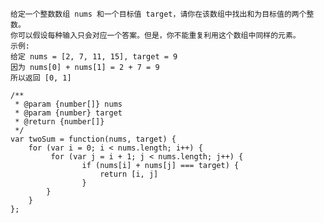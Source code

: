 

    给定一个整数数组 nums 和一个目标值 target，请你在该数组中找出和为目标值的两个整数。
    你可以假设每种输入只会对应一个答案。但是，你不能重复利用这个数组中同样的元素。
    示例:
    给定 nums = [2, 7, 11, 15], target = 9
    因为 nums[0] + nums[1] = 2 + 7 = 9
    所以返回 [0, 1]

```
/**
 * @param {number[]} nums
 * @param {number} target
 * @return {number[]}
 */
var twoSum = function(nums, target) {
    for (var i = 0; i < nums.length; i++) {
         for (var j = i + 1; j < nums.length; j++) {
                if (nums[i] + nums[j] === target) { 
                    return [i, j]
                }
        }
    }
};
```
